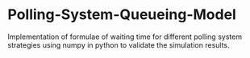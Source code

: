 # Polling-System-Queueing-Model
Implementation of formulae of waiting time for different polling system strategies using numpy in python to validate the simulation results.
